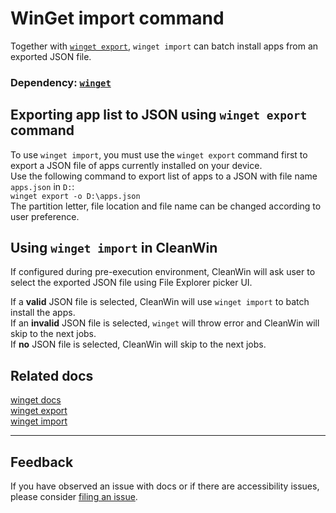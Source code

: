 # WinGet import command
Together with [`winget export`](https://docs.microsoft.com/en-us/windows/package-manager/winget/export), `winget import` can batch install apps from an exported JSON file.

### Dependency: [`winget`](https://github.com/pratyakshm/CleanWin/blob/main/doc/WINGET.md) 

## Exporting app list to JSON using `winget export` command  
To use `winget import`, you must use the `winget export` command first to export a JSON file of apps currently installed on your device.  
Use the following command to export list of apps to a JSON with file name `apps.json` in `D:`:  
``winget export -o D:\apps.json``  
The partition letter, file location and file name can be changed according to user preference.

## Using `winget import` in CleanWin
If configured during pre-execution environment, CleanWin will ask user to select the exported JSON file using File Explorer picker UI.  


If a **valid** JSON file is selected, CleanWin will use `winget import` to batch install the apps.  
If an **invalid** JSON file is selected, `winget` will throw error and CleanWin will skip to the next jobs.  
If **no** JSON file is selected, CleanWin will skip to the next jobs.

## Related docs
[winget docs](https://docs.microsoft.com/en-us/windows/package-manager/winget/)    
[winget export](https://docs.microsoft.com/en-us/windows/package-manager/winget/export)  
[winget import](https://docs.microsoft.com/en-us/windows/package-manager/winget/import)  

***

## Feedback
If you have observed an issue with docs or if there are accessibility issues, please consider [filing an issue](https://github.com/pratyakshm/CleanWin/issues/new?assignees=pratyakshm&labels=Issue-Docs&template=doc_issue.yaml&title=Docs+issue%3A+).
